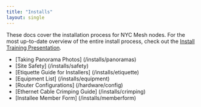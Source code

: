```yaml
---
title: "Installs"
layout: single
---
```


These docs cover the installation process for NYC Mesh nodes. For the most up-to-date overview of the entire install process, check out the [Install Training Presentation](https://docs.google.com/presentation/d/1Y0bafeH7h9SuAOrUSC_WHOnA7q-rLGTD0OOOmZLBETg/edit?usp=sharing).

*   [Taking Panorama Photos] (/installs/panoramas)
*   [Site Safety] (/installs/safety)
*   [Etiquette Guide for Installers] (/installs/etiquette)
*   [Equipment List] (/installs/equipment)
*   [Router Configurations] (/hardware/config)
*   [Ethernet Cable Crimping Guide] (/installs/crimping)
*   [Installee Member Form] (/installs/memberform)
